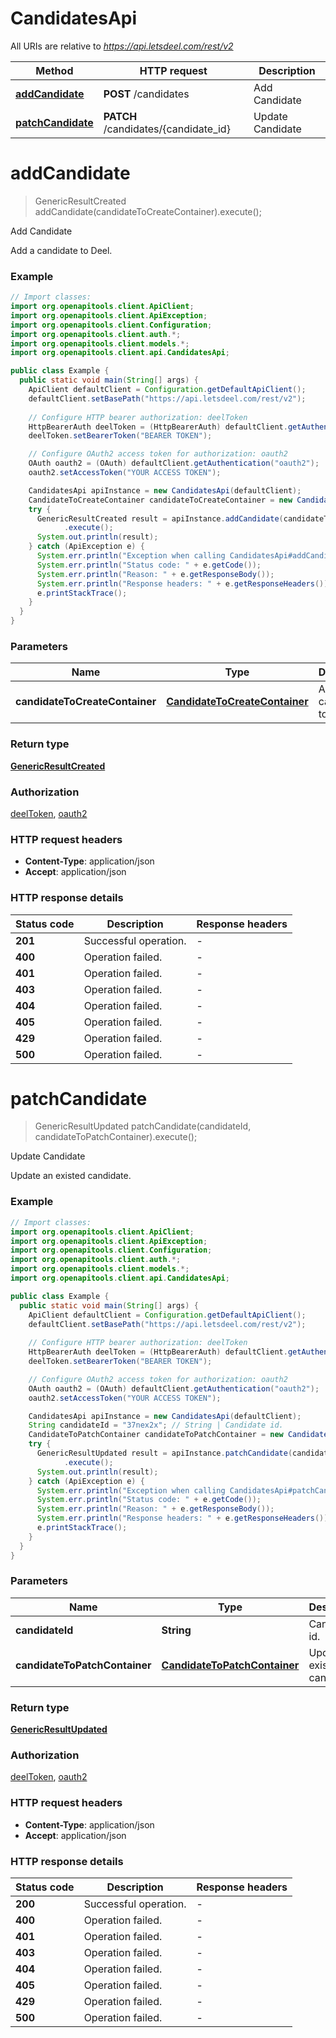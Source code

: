 # CandidatesApi

All URIs are relative to *https://api.letsdeel.com/rest/v2*

| Method | HTTP request | Description |
|------------- | ------------- | -------------|
| [**addCandidate**](CandidatesApi.md#addCandidate) | **POST** /candidates | Add Candidate |
| [**patchCandidate**](CandidatesApi.md#patchCandidate) | **PATCH** /candidates/{candidate_id} | Update Candidate |


<a id="addCandidate"></a>
# **addCandidate**
> GenericResultCreated addCandidate(candidateToCreateContainer).execute();

Add Candidate

Add a candidate to Deel.

### Example
```java
// Import classes:
import org.openapitools.client.ApiClient;
import org.openapitools.client.ApiException;
import org.openapitools.client.Configuration;
import org.openapitools.client.auth.*;
import org.openapitools.client.models.*;
import org.openapitools.client.api.CandidatesApi;

public class Example {
  public static void main(String[] args) {
    ApiClient defaultClient = Configuration.getDefaultApiClient();
    defaultClient.setBasePath("https://api.letsdeel.com/rest/v2");
    
    // Configure HTTP bearer authorization: deelToken
    HttpBearerAuth deelToken = (HttpBearerAuth) defaultClient.getAuthentication("deelToken");
    deelToken.setBearerToken("BEARER TOKEN");

    // Configure OAuth2 access token for authorization: oauth2
    OAuth oauth2 = (OAuth) defaultClient.getAuthentication("oauth2");
    oauth2.setAccessToken("YOUR ACCESS TOKEN");

    CandidatesApi apiInstance = new CandidatesApi(defaultClient);
    CandidateToCreateContainer candidateToCreateContainer = new CandidateToCreateContainer(); // CandidateToCreateContainer | Add a candidate to Deel
    try {
      GenericResultCreated result = apiInstance.addCandidate(candidateToCreateContainer)
            .execute();
      System.out.println(result);
    } catch (ApiException e) {
      System.err.println("Exception when calling CandidatesApi#addCandidate");
      System.err.println("Status code: " + e.getCode());
      System.err.println("Reason: " + e.getResponseBody());
      System.err.println("Response headers: " + e.getResponseHeaders());
      e.printStackTrace();
    }
  }
}
```

### Parameters

| Name | Type | Description  | Notes |
|------------- | ------------- | ------------- | -------------|
| **candidateToCreateContainer** | [**CandidateToCreateContainer**](CandidateToCreateContainer.md)| Add a candidate to Deel | |

### Return type

[**GenericResultCreated**](GenericResultCreated.md)

### Authorization

[deelToken](../README.md#deelToken), [oauth2](../README.md#oauth2)

### HTTP request headers

 - **Content-Type**: application/json
 - **Accept**: application/json

### HTTP response details
| Status code | Description | Response headers |
|-------------|-------------|------------------|
| **201** | Successful operation. |  -  |
| **400** | Operation failed. |  -  |
| **401** | Operation failed. |  -  |
| **403** | Operation failed. |  -  |
| **404** | Operation failed. |  -  |
| **405** | Operation failed. |  -  |
| **429** | Operation failed. |  -  |
| **500** | Operation failed. |  -  |

<a id="patchCandidate"></a>
# **patchCandidate**
> GenericResultUpdated patchCandidate(candidateId, candidateToPatchContainer).execute();

Update Candidate

Update an existed candidate.

### Example
```java
// Import classes:
import org.openapitools.client.ApiClient;
import org.openapitools.client.ApiException;
import org.openapitools.client.Configuration;
import org.openapitools.client.auth.*;
import org.openapitools.client.models.*;
import org.openapitools.client.api.CandidatesApi;

public class Example {
  public static void main(String[] args) {
    ApiClient defaultClient = Configuration.getDefaultApiClient();
    defaultClient.setBasePath("https://api.letsdeel.com/rest/v2");
    
    // Configure HTTP bearer authorization: deelToken
    HttpBearerAuth deelToken = (HttpBearerAuth) defaultClient.getAuthentication("deelToken");
    deelToken.setBearerToken("BEARER TOKEN");

    // Configure OAuth2 access token for authorization: oauth2
    OAuth oauth2 = (OAuth) defaultClient.getAuthentication("oauth2");
    oauth2.setAccessToken("YOUR ACCESS TOKEN");

    CandidatesApi apiInstance = new CandidatesApi(defaultClient);
    String candidateId = "37nex2x"; // String | Candidate id.
    CandidateToPatchContainer candidateToPatchContainer = new CandidateToPatchContainer(); // CandidateToPatchContainer | Update an existed candidate
    try {
      GenericResultUpdated result = apiInstance.patchCandidate(candidateId, candidateToPatchContainer)
            .execute();
      System.out.println(result);
    } catch (ApiException e) {
      System.err.println("Exception when calling CandidatesApi#patchCandidate");
      System.err.println("Status code: " + e.getCode());
      System.err.println("Reason: " + e.getResponseBody());
      System.err.println("Response headers: " + e.getResponseHeaders());
      e.printStackTrace();
    }
  }
}
```

### Parameters

| Name | Type | Description  | Notes |
|------------- | ------------- | ------------- | -------------|
| **candidateId** | **String**| Candidate id. | |
| **candidateToPatchContainer** | [**CandidateToPatchContainer**](CandidateToPatchContainer.md)| Update an existed candidate | |

### Return type

[**GenericResultUpdated**](GenericResultUpdated.md)

### Authorization

[deelToken](../README.md#deelToken), [oauth2](../README.md#oauth2)

### HTTP request headers

 - **Content-Type**: application/json
 - **Accept**: application/json

### HTTP response details
| Status code | Description | Response headers |
|-------------|-------------|------------------|
| **200** | Successful operation. |  -  |
| **400** | Operation failed. |  -  |
| **401** | Operation failed. |  -  |
| **403** | Operation failed. |  -  |
| **404** | Operation failed. |  -  |
| **405** | Operation failed. |  -  |
| **429** | Operation failed. |  -  |
| **500** | Operation failed. |  -  |

